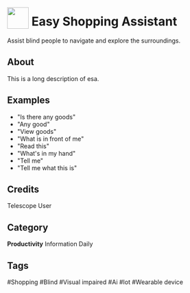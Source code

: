 # <img src="https://raw.githack.com/FortAwesome/Font-Awesome/master/svgs/solid/dove.svg" card_color="#000090" width="50" height="50" style="vertical-align:bottom"/> Easy Shopping Assistant
Assist blind people to navigate and explore the surroundings.

## About
This is a long description of esa.

## Examples
* "Is there any goods"
* "Any good"
* "View goods"
* "What is in front of me"
* "Read this"
* "What's in my hand"
* "Tell me"
* "Tell me what this is"

## Credits
Telescope User

## Category
**Productivity**
Information
Daily

## Tags
#Shopping
#Blind
#Visual impaired
#Ai
#Iot
#Wearable device

